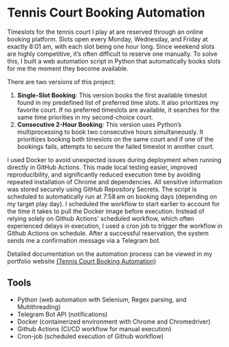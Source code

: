 # Tennis Court Booking Automation
Timeslots for the tennis court I play at are reserved through an online booking platform. Slots open every Monday, Wednesday, and Friday at exactly 8:01 am, with each slot being one hour long. Since weekend slots are highly competitive, it’s often difficult to reserve one manually. To solve this, I built a web automation script in Python that automatically books slots for me the moment they become available.

There are two versions of this project:

1. **Single-Slot Booking**:
This version books the first available timeslot found in my predefined list of preferred time slots. It also prioritizes my favorite court. If no preferred timeslots are available, it searches for the same time priorities in my second-choice court.
2. **Consecutive 2-Hour Booking**:
This version uses Python’s multiprocessing to book two consecutive hours simultaneously. It prioritizes booking both timeslots on the same court and if one of the bookings fails, attempts to secure the failed timeslot in another court.

I used Docker to avoid unexpected issues during deployment when running directly in GitHub Actions. This made local testing easier, improved reproducibility, and significantly reduced execution time by avoiding repeated installation of Chrome and dependencies. All sensitive information was stored securely using GitHub Repository Secrets. The script is scheduled to automatically run at 7:58 am on booking days (depending on my target play day). I scheduled the workflow to start earlier to account for the time it takes to pull the Docker image before execution. Instead of relying solely on Github Actions’ scheduled workflow, which often experienced delays in execution, I used a cron job to trigger the workflow in Github Actions on schedule. After a successful reservation, the system sends me a confirmation message via a Telegram bot.

Detailed documentation on the automation process can be viewed in my portfolio website [(Tennis Court Booking Automation)](https://lac-b26.my.canva.site/anton-lorenzo-portfolio/#automated-booking-system)

## Tools
- Python (web automation with Selenium, Regex parsing, and Multithreading)
- Telegram Bot API (notifications)
- Docker (containerized environment with Chrome and Chromedriver)
- Github Actions (CI/CD workflow for manual execution)
- Cron-job (scheduled execution of Github workflow)
